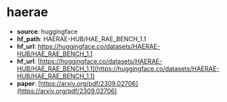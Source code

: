 
# haerae
+ **source**: huggingface
+ **hf_path**: HAERAE-HUB/HAE_RAE_BENCH_1.1
+ **hf_url**: https://huggingface.co/datasets/HAERAE-HUB/HAE_RAE_BENCH_1.1
+ **hf_url**: [https://huggingface.co/datasets/HAERAE-HUB/HAE_RAE_BENCH_1.1](https://huggingface.co/datasets/HAERAE-HUB/HAE_RAE_BENCH_1.1)  
+ **paper**: [https://arxiv.org/pdf/2309.02706](https://arxiv.org/pdf/2309.02706)  
